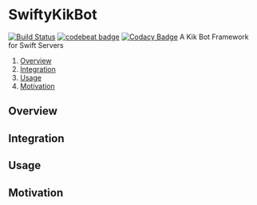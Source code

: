 # SwiftyKikBot
[![Build Status](https://travis-ci.org/pjtnt11/SwiftyKikBot.svg?branch=master)](https://travis-ci.org/pjtnt11/SwiftyKikBot)
[![codebeat badge](https://codebeat.co/badges/55a36bc3-014c-49fc-bf08-d5980ac03cc6)](https://codebeat.co/projects/github-com-pjtnt11-swiftykikbot-master)
[![Codacy Badge](https://api.codacy.com/project/badge/Grade/8f71b01a5e084cd3a5f573acd8d6d33b)](https://www.codacy.com/app/pjtnt11/SwiftyKikBot?utm_source=github.com&amp;utm_medium=referral&amp;utm_content=pjtnt11/SwiftyKikBot&amp;utm_campaign=Badge_Grade)
A Kik Bot Framework for Swift Servers

1. [Overview](#Overview)
2. [Integration](#Integration)
3. [Usage](#Usage)
4. [Motivation](#Motivation)

## Overview

## Integration

## Usage

## Motivation
